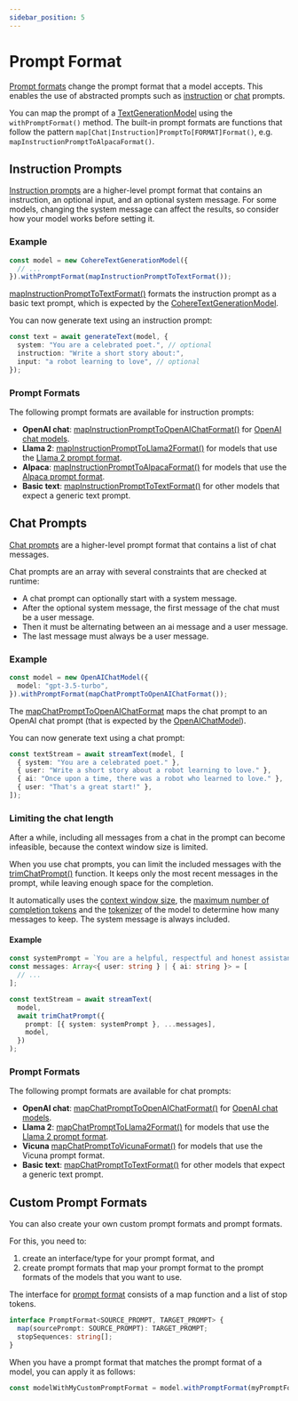 ```yaml
---
sidebar_position: 5
---
```


# Prompt Format

[Prompt formats](/api/interfaces/PromptFormat) change the prompt format that a model accepts.
This enables the use of abstracted prompts such as [instruction](/api/modules#instructionprompt) or [chat](/api/modules#chatprompt) prompts.

You can map the prompt of a [TextGenerationModel](/api/interfaces/TextGenerationModel) using the `withPromptFormat()` method. The built-in prompt formats are functions that follow the pattern `map[Chat|Instruction]PromptTo[FORMAT]Format()`, e.g. `mapInstructionPromptToAlpacaFormat()`.

## Instruction Prompts

[Instruction prompts](/api/modules#instructionprompt) are a higher-level prompt format that contains an instruction, an optional input, and an optional system message. For some models, changing the system message can affect the results, so consider how your model works before setting it.

### Example

```ts
const model = new CohereTextGenerationModel({
  // ...
}).withPromptFormat(mapInstructionPromptToTextFormat());
```

[mapInstructionPromptToTextFormat()](/api/modules#mapinstructionprompttotextformat) formats the instruction prompt as a basic text prompt, which is expected by the [CohereTextGenerationModel](/api/classes/CohereTextGenerationModel).

You can now generate text using an instruction prompt:

```ts
const text = await generateText(model, {
  system: "You are a celebrated poet.", // optional
  instruction: "Write a short story about:",
  input: "a robot learning to love", // optional
});
```

### Prompt Formats

The following prompt formats are available for instruction prompts:

- **OpenAI chat**: [mapInstructionPromptToOpenAIChatFormat()](/api/modules#mapinstructionprompttoopenaichatformat)
  for [OpenAI chat models](/api/classes/OpenAIChatModel).
- **Llama 2**: [mapInstructionPromptToLlama2Format()](/api/modules#mapinstructionprompttollama2format)
  for models that use the [Llama 2 prompt format](https://www.philschmid.de/llama-2#how-to-prompt-llama-2-chat).
- **Alpaca**: [mapInstructionPromptToAlpacaFormat()](/api/modules#mapinstructionprompttoalpacaformat)
  for models that use the [Alpaca prompt format](https://github.com/tatsu-lab/stanford_alpaca#data-release).
- **Basic text**: [mapInstructionPromptToTextFormat()](/api/modules#mapinstructionprompttotextformat)
  for other models that expect a generic text prompt.

## Chat Prompts

[Chat prompts](/api/modules#chatprompt) are a higher-level prompt format that contains a list of chat messages.

Chat prompts are an array with several constraints that are checked at runtime:

- A chat prompt can optionally start with a system message.
- After the optional system message, the first message of the chat must be a user message.
- Then it must be alternating between an ai message and a user message.
- The last message must always be a user message.

### Example

```ts
const model = new OpenAIChatModel({
  model: "gpt-3.5-turbo",
}).withPromptFormat(mapChatPromptToOpenAIChatFormat());
```

The [mapChatPromptToOpenAIChatFormat](/api/modules#mapchatprompttoopenaichatformat) maps the chat prompt to an OpenAI chat prompt (that is expected by the [OpenAIChatModel](/api/classes/OpenAIChatModel)).

You can now generate text using a chat prompt:

```ts
const textStream = await streamText(model, [
  { system: "You are a celebrated poet." },
  { user: "Write a short story about a robot learning to love." },
  { ai: "Once upon a time, there was a robot who learned to love." },
  { user: "That's a great start!" },
]);
```

### Limiting the chat length

After a while, including all messages from a chat in the prompt can become infeasible, because the context window size is limited.

When you use chat prompts, you can limit the included messages with the [trimChatPrompt()](/api/modules#trimchatprompt) function.
It keeps only the most recent messages in the prompt, while leaving enough space for the completion.

It automatically uses the [context window size](/api/interfaces/TextGenerationModel#contextwindowsize), the [maximum number of completion tokens](/api/interfaces/TextGenerationModel#maxcompletiontokens) and the [tokenizer](/api/interfaces/TextGenerationModel#tokenizer) of the model to determine how many messages to keep. The system message is always included.

#### Example

```ts
const systemPrompt = `You are a helpful, respectful and honest assistant.`;
const messages: Array<{ user: string } | { ai: string }> = [
  // ...
];

const textStream = await streamText(
  model,
  await trimChatPrompt({
    prompt: [{ system: systemPrompt }, ...messages],
    model,
  })
);
```

### Prompt Formats

The following prompt formats are available for chat prompts:

- **OpenAI chat**: [mapChatPromptToOpenAIChatFormat()](/api/modules#mapchatprompttoopenaichatformat)
  for [OpenAI chat models](/api/classes/OpenAIChatModel).
- **Llama 2**: [mapChatPromptToLlama2Format()](/api/modules#mapchatprompttollama2format)
  for models that use the [Llama 2 prompt format](https://www.philschmid.de/llama-2#how-to-prompt-llama-2-chat).
- **Vicuna** [mapChatPromptToVicunaFormat()](/api/modules#mapchatprompttovicunaformat)
  for models that use the Vicuna prompt format.
- **Basic text**: [mapChatPromptToTextFormat()](/api/modules#mapchatprompttotextformat)
  for other models that expect a generic text prompt.

## Custom Prompt Formats

You can also create your own custom prompt formats and prompt formats.

For this, you need to:

1. create an interface/type for your prompt format, and
2. create prompt formats that map your prompt format to the prompt formats of the models that you want to use.

The interface for [prompt format](/api/interfaces/PromptFormat) consists of a map function
and a list of stop tokens.

```ts
interface PromptFormat<SOURCE_PROMPT, TARGET_PROMPT> {
  map(sourcePrompt: SOURCE_PROMPT): TARGET_PROMPT;
  stopSequences: string[];
}
```

When you have a prompt format that matches the prompt format of a model, you can apply it as follows:

```ts
const modelWithMyCustomPromptFormat = model.withPromptFormat(myPromptFormat);
```
